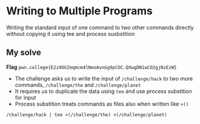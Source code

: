 # Writing to Multiple Programs

Writing the standard input of one command to two other commands directly without copying it using tee and process susbstition

## My solve
**Flag** `pwn.college{E2z9OGZeqmcm4lNeoAvnGg9pCOC.QXwgDN1wCO2gjNzEzW}`
- The challenge asks us to write the input of `/challenge/hack` to two more commands, `/challenge/the` and `/challenge/planet`
- It requires us to duplicate the data using `tee` and use process substition for input
- Process substition treats commands as files also when written like `>()`

```
/challenge/hack | tee >(/challenge/the) >(/challenge/planet)
```
